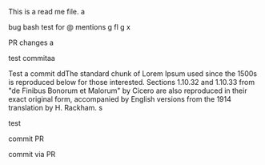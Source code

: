 This is a read me file.
a

bug bash test for @ mentions
g
fl
g
x


PR changes
a

test commitaa

Test a commit ddThe standard chunk of Lorem Ipsum used since the 1500s is reproduced below for those interested. Sections 1.10.32 and 1.10.33 from "de Finibus Bonorum et Malorum" by Cicero are also reproduced in their exact original form, accompanied by English versions from the 1914 translation by H. Rackham.
s

test

commit PR

commit via PR
